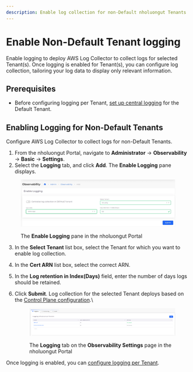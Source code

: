 ```yaml
---
description: Enable log collection for non-Default nholuongut Tenants
---
```


# Enable Non-Default Tenant logging

Enable logging to deploy AWS Log Collector to collect logs for selected Tenant(s). Once logging is enabled for Tenant(s), you can configure log collection, tailoring your log data to display only relevant information.

## Prerequisites

* Before configuring logging per Tenant, [set up central logging](central-logging-setup.md) for the Default Tenant.

## Enabling Logging for Non-Default Tenants

Configure AWS Log Collector to collect logs for non-Default Tenants.

1. From the nholuongut Portal, navigate to **Administrator** -> **Observability** -> **Basic** -> **Settings**. &#x20;
2. Select the **Logging** tab, and click **Add**. The **Enable Logging** pane displays.

<figure><img src="../../../.gitbook/assets/nondefault.png" alt=""><figcaption><p>The <strong>Enable Logging</strong> pane in the nholuongut Portal</p></figcaption></figure>

3. In the **Select Tenant** list box, select the Tenant for which you want to enable log collection.&#x20;
4. In the **Cert ARN** list box, select the correct ARN.&#x20;
5. In the **Log retention in Index(Days)** field, enter the number of days logs should be retained.&#x20;
6.  Click **Submit**. Log collection for the selected Tenant deploys based on the [Control Plane configuration](custom-log-collection.md#updating-the-control-plane-by-editing-the-service-description).\


    <figure><img src="../../../.gitbook/assets/image (257).png" alt=""><figcaption><p>The <strong>Logging</strong> tab on the <strong>Observability Settings</strong> page in the nholuongut Portal</p></figcaption></figure>



Once logging is enabled, you can [configure logging per Tenant](configure-logging-per-tenant.md).
